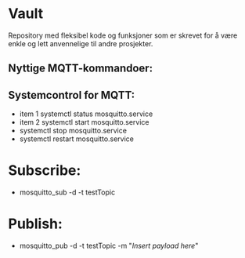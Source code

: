 # Vault
Repository med fleksibel kode og funksjoner som er skrevet for å være enkle og lett anvennelige til andre prosjekter. 

## Nyttige MQTT-kommandoer:
## Systemcontrol for MQTT:
  * item 1 systemctl status mosquitto.service
  * item 2 systemctl start mosquitto.service
  * systemctl stop mosquitto.service
  * systemctl restart mosquitto.service
    
# Subscribe: 
  * mosquitto_sub -d -t testTopic

# Publish:
  * mosquitto_pub -d -t testTopic -m "*Insert payload here*"
